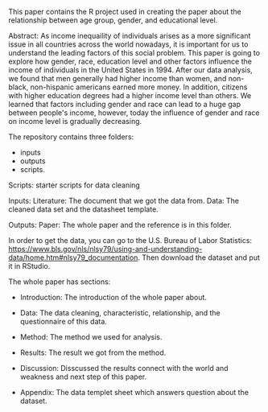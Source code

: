 This paper contains the R project used in creating the paper about the relationship between age group, gender, and educational level.

Abstract: As income inequaility of individuals arises as a more significant issue in all countries across the world nowadays, it is important for us to understand the leading factors of this social problem. This paper is going to explore how gender, race, education level and other factors influence the income of individuals in the United States in 1994. After our data analysis, we found that men generally had higher income than women, and non-black, non-hispanic americans earned more money. In addition, citizens with higher education degrees had a higher income level than others. We learned that factors including gender and race can lead to a huge gap between people's income, however, today the influence of gender and race on income level is gradually decreasing.

The repository contains three folders: 
  - inputs
  - outputs 
  - scripts.

Scripts: starter scripts for data cleaning

Inputs:
  Literature:
    The document that we got the data from.
  Data:
    The cleaned data set and the datasheet template.

Outputs:
  Paper:
    The whole paper and the reference is in this folder.
    
    
In order to get the data, you can go to the U.S. Bureau of Labor Statistics: https://www.bls.gov/nls/nlsy79/using-and-understanding-data/home.htm#nlsy79_documentation. Then download the dataset and put it in RStudio.


The whole paper has sections:

- Introduction:
  The introduction of the whole paper about.

- Data:
  The data cleaning, characteristic, relationship, and the questionnaire of this data.
  
- Method:
  The method we used for analysis.
  
- Results: 
  The result we got from the method.
  
- Discussion:
  Disscussed the results connect with the world and weakness and next step of this paper.
  
- Appendix:
  The data templet sheet which answers question about the dataset.
